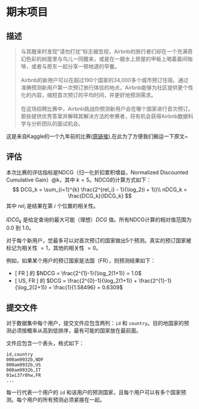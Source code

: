 # 期末项目

## 描述  
>与其醒来时发现“请勿打扰”标志被忽视，Airbnb的旅行者们却在一个充满奇幻色彩的树屋里与鸟儿一同醒来，或是在一艘水上房屋的甲板上喝着晨间咖啡，或者与房东一起分享一顿地道的早餐。
<br><br>
Airbnb的新用户可以在超过190个国家的34,000多个城市预订住宿。通过准确预测新用户第一次预订旅行体验的地点，Airbnb能够为社区提供更个性化的内容，缩短首次预订的平均时间，并更好地预测需求。
<br><br>
在这场招聘比赛中，Airbnb挑战你预测新用户会在哪个国家进行首次预订。那些提供优秀答案并解释其解决方法的参赛者，将有机会获得Airbnb数据科学与分析团队的面试机会。

这是来自Kaggle的一个九年前的比赛([原链接](https://www.kaggle.com/competitions/airbnb-recruiting-new-user-bookings/overview)),在此为了方便我们搬运一下原文~

## 评估  
本次比赛的评估指标是NDCG（归一化折扣累积增益，Normalized Discounted Cumulative Gain）@k，其中 $k=5$。NDCG的计算方式如下：
$$
DCG_k = \sum_{i=1}^{k} \frac{2^{rel_i} - 1}{\log_2(i + 1)}\\
nDCG_k = \frac{DCG_k}{IDCG_k}
$$
其中 $rel_i$ 是结果在第 $i$ 个位置的相关性。

$IDCG_k$ 是给定查询的最大可能（理想）$DCG$ 值。所有NDCG计算的相对值范围为 $0.0$ 到 $1.0$。

对于每个新用户，您最多可以对首次预订的国家做出5个预测。真实的预订国家被标记为相关性 $= 1$，其他的相关性 $= 0$。

例如，如果某个用户的预订国家是法国（FR），则预测结果如下：

- [ FR ] 的 $NDCG = \frac{2^{1}-1}{\log_2(1+1)} = 1.0$
- [ US, FR ] 的 $DCG = \frac{2^{0}-1}{\log_2(1+1)} + \frac{2^{1}-1}{\log_2(2+1)} = \frac{1}{1.58496} = 0.6309$

## 提交文件  
对于数据集中每个用户，提交文件应包含两列：`id` 和 `country`。目的地国家的预测必须按概率从高到低排序，最有可能的国家放在最前面。

文件应包含一个表头，格式如下：
```
id,country
000am9932b,NDF
000am9932b,US
000am9932b,IT
01wi37r0hw,FR
...
```
每一行代表一个用户的 `id` 和该用户的预测国家，且每个用户可以有多个国家预测。每个用户的所有预测必须紧接在一起。